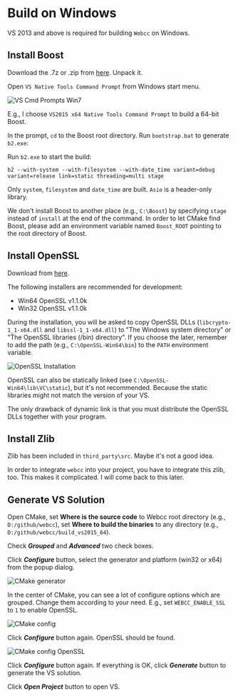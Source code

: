 # Build on Windows

VS 2013 and above is required for building `Webcc` on Windows.

## Install Boost

Download the .7z or .zip from [here](https://www.boost.org/users/download/#live). Unpack it.

Open `VS Native Tools Command Prompt` from Windows start menu.

![VS Cmd Prompts Win7](https://github.com/sprinfall/webcc/blob/master/doc/screenshots/vs_cmd_prompts_win7.png)

E.g., I choose `VS2015 x64 Native Tools Command Prompt` to build a 64-bit Boost.

In the prompt, `cd` to the Boost root directory. Run `bootstrap.bat` to generate `b2.exe`:

Run `b2.exe` to start the build:

```
b2 --with-system --with-filesystem --with-date_time variant=debug variant=release link=static threading=multi stage
```

Only `system`, `filesystem` and `date_time` are built. `Asio` is a header-only library.

We don't install Boost to another place (e.g., `C:\Boost`) by specifying `stage` instead of `install` at the end of the command. In order to let CMake find Boost, please add an environment variable named `Boost_ROOT` pointing to the root directory of Boost.

## Install OpenSSL

Download from [here](http://slproweb.com/products/Win32OpenSSL.html).

The following installers are recommended for development:

- Win64 OpenSSL v1.1.0k
- Win32 OpenSSL v1.1.0k

During the installation, you will be asked to copy OpenSSL DLLs (`libcrypto-1_1-x64.dll` and `libssl-1_1-x64.dll`) to "The Windows system directory" or "The OpenSSL libraries (/bin) directory". If you choose the later, remember to add the path (e.g., `C:\OpenSSL-Win64\bin`) to the `PATH` environment variable.

![OpenSSL Installation](https://github.com/sprinfall/webcc/blob/master/doc/screenshots/win_openssl_install.png)

OpenSSL can also be statically linked (see `C:\OpenSSL-Win64\lib\VC\static`), but it's not recommended. Because the static libraries might not match the version of your VS.

The only drawback of dynamic link is that you must distribute the OpenSSL DLLs together with your program.

## Install Zlib

Zlib has been included in `third_party\src`. Maybe it's not a good idea.

In order to integrate `webcc` into your project, you have to integrate this zlib, too. This makes it complicated. I will come back to this later.

## Generate VS Solution

Open CMake, set **Where is the source code** to Webcc root directory (e.g., `D:/github/webcc`), set **Where to build the binaries** to any directory (e.g., `D:/github/webcc/build_vs2015_64`).

Check _**Grouped**_ and _**Advanced**_ two check boxes.

Click _**Configure**_ button, select the generator and platform (win32 or x64) from the popup dialog.

![CMake generator](https://github.com/sprinfall/webcc/blob/master/doc/screenshots/win_cmake_generator.png)

In the center of CMake, you can see a lot of configure options which are grouped. Change them according to your need. E.g., set `WEBCC_ENABLE_SSL` to `1` to enable OpenSSL.

![CMake config](https://github.com/sprinfall/webcc/blob/master/doc/screenshots/win_cmake_config.png)

Click _**Configure**_ button again. OpenSSL should be found.

![CMake config OpenSSL](https://github.com/sprinfall/webcc/blob/master/doc/screenshots/win_cmake_config_openssl.png)

Click _**Configure**_ button again. If everything is OK, click _**Generate**_ button to generate the VS solution.

Click _**Open Project**_ button to open VS.